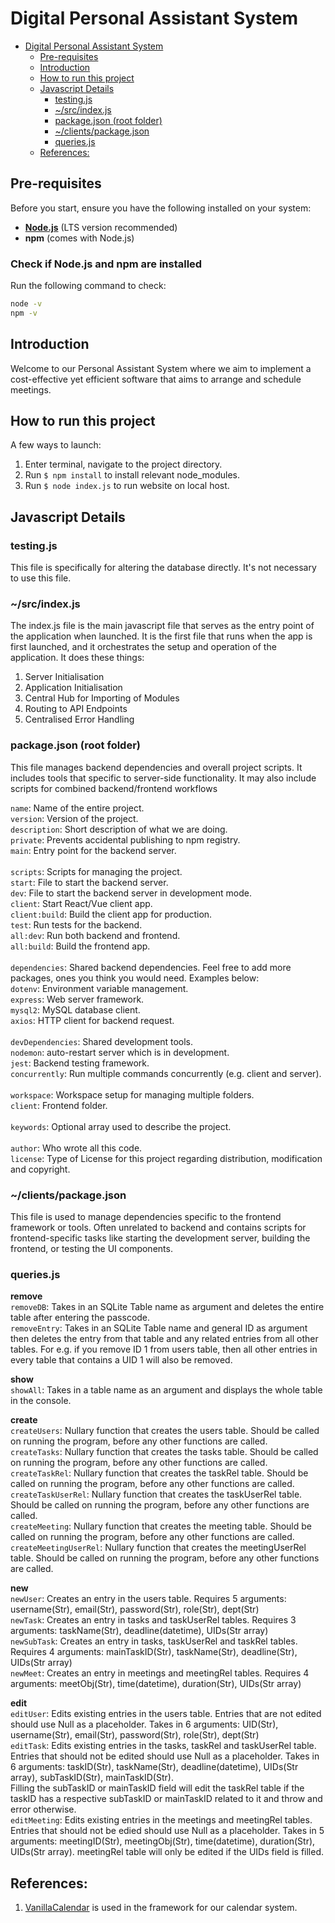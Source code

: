 # Digital Personal Assistant System

- [Digital Personal Assistant System](#digital-personal-assistant-system)
  - [Pre-requisites](#pre-requisites)
  - [Introduction](#introduction)
  - [How to run this project](#how-to-run-this-project)
  - [Javascript Details](#javascript-details)
    - [testing.js](#testingjs)
    - [~/src/index.js](#srcindexjs)
    - [package.json (root folder)](#packagejson-root-folder)
    - [~/clients/package.json](#clientspackagejson)
    - [queries.js](#queriesjs)
  - [References:](#references)

## Pre-requisites

Before you start, ensure you have the following installed on your system:

- **[Node.js](https://nodejs.org/)** (LTS version recommended)
- **npm** (comes with Node.js)

### Check if Node.js and npm are installed
Run the following command to check:
```bash
node -v
npm -v
```

## Introduction

Welcome to our Personal Assistant System where we aim to implement a cost-effective yet efficient software that aims to arrange and schedule meetings.

## How to run this project

A few ways to launch:  

1) Enter terminal, navigate to the project directory.
2) Run `$ npm install` to install relevant node_modules.
3) Run `$ node index.js` to run website on local host.

## Javascript Details

### testing.js

This file is specifically for altering the database directly. It's not necessary to use this file.  

### ~/src/index.js

The index.js file is the main javascript file that serves as the entry point of the application when launched. It is the first file that runs when the app is first launched, and it orchestrates the setup and operation of the application. It does these things:

1) Server Initialisation
2) Application Initialisation
3) Central Hub for Importing of Modules
4) Routing to API Endpoints
5) Centralised Error Handling

### package.json (root folder)

This file manages backend dependencies and overall project scripts. It includes tools that specific to server-side functionality. It may also include scripts for combined backend/frontend workflows

`name`: Name of the entire project.  
`version`: Version of the project.  
`description`: Short description of what we are doing.  
`private`: Prevents accidental publishing to npm registry.  
`main`: Entry point for the backend server.  
\
`scripts`: Scripts for managing the project.  
`start`: File to start the backend server.  
`dev`: File to start the backend server in development mode.  
`client`: Start React/Vue client app.  
`client:build`: Build the client app for production.  
`test`: Run tests for the backend.  
`all:dev`: Run both backend and frontend.  
`all:build`: Build the frontend app.  
\
`dependencies`: Shared backend dependencies. Feel free to add more packages, ones you think you would need. Examples below:  
`dotenv`: Environment variable management.  
`express`: Web server framework.  
`mysql2`: MySQL database client.  
`axios`: HTTP client for backend request.  
\
`devDependencies`: Shared development tools.  
`nodemon`: auto-restart server which is in development.  
`jest`: Backend testing framework.  
`concurrently`: Run multiple commands concurrently (e.g. client and server).  
\
`workspace`: Workspace setup for managing multiple folders.  
`client`: Frontend folder.  
\
`keywords`: Optional array used to describe the project.  
\
`author`: Who wrote all this code.  
`license`: Type of License for this project regarding distribution, modification and copyright.  

### ~/clients/package.json

This file is used to manage dependencies specific to the frontend framework or tools. Often unrelated to backend and contains scripts for frontend-specific tasks like starting the development server, building the frontend, or testing the UI components.

### queries.js

**remove**  
`removeDB`: Takes in an SQLite Table name as argument and deletes the entire table after entering the passcode.  
`removeEntry`: Takes in an SQLite Table name and general ID as argument then deletes the entry from that table and any related entries from all other tables. For e.g. if you remove ID 1 from users table, then all other entries in every table that contains a UID 1 will also be removed.
  
**show**  
`showAll`: Takes in a table name as an argument and displays the whole table in the console.  
  
**create**  
`createUsers`: Nullary function that creates the users table. Should be called on running the program, before any other functions are called.  
`createTasks`: Nullary function that creates the tasks table. Should be called on running the program, before any other functions are called.  
`createTaskRel`: Nullary function that creates the taskRel table. Should be called on running the program, before any other functions are called.  
`createTaskUserRel`: Nullary function that creates the taskUserRel table. Should be called on running the program, before any other functions are called.  
`createMeeting`: Nullary function that creates the meeting table. Should be called on running the program, before any other functions are called.  
`createMeetingUserRel`: Nullary function that creates the meetingUserRel table. Should be called on running the program, before any other functions are called.  
  
**new**  
`newUser`: Creates an entry in the users table. Requires 5 arguments: username(Str), email(Str), password(Str), role(Str), dept(Str)  
`newTask`: Creates an entry in tasks and taskUserRel tables. Requires 3 arguments: taskName(Str), deadline(datetime), UIDs(Str array)  
`newSubTask`: Creates an entry in tasks, taskUserRel and taskRel tables. Requires 4 arguments: mainTaskID(Str), taskName(Str), deadline(Str), UIDs(Str array)  
`newMeet`: Creates an entry in meetings and meetingRel tables. Requires 4 arguments: meetObj(Str), time(datetime), duration(Str), UIDs(Str array)  
  
**edit**  
`editUser`: Edits existing entries in the users table. Entries that are not edited should use Null as a placeholder. Takes in 6 arguments: UID(Str), username(Str), email(Str), password(Str), role(Str), dept(Str)  
`editTask`: Edits existing entries in the tasks, taskRel and taskUserRel table. Entries that should not be edited should use Null as a placeholder. Takes in 6 arguments: taskID(Str), taskName(Str), deadline(datetime), UIDs(Str array), subTaskID(Str), mainTaskID(Str).  
Filling the subTaskID or mainTaskID field will edit the taskRel table if the taskID has a respective subTaskID or mainTaskID related to it and throw and error otherwise.  
`editMeeting`: Edits existing entries in the meetings and meetingRel tables. Entries that should not be edied should use Null as a placeholder. Takes in 5 arguments: meetingID(Str), meetingObj(Str), time(datetime), duration(Str), UIDs(Str array). meetingRel table will only be edited if the UIDs field is filled.  

## References:

1) [VanillaCalendar](https://github.com/portexe/VanillaCalendar) is used in the framework for our calendar system.  
